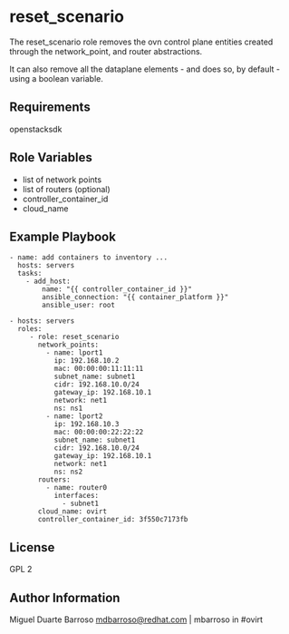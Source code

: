 reset_scenario
=========

The reset_scenario role removes the ovn control plane entities created through
the network_point, and router abstractions.

It can also remove all the dataplane elements - and does so, by default - using
a boolean variable.

Requirements
------------

openstacksdk

Role Variables
--------------

- list of network points
- list of routers (optional)
- controller_container_id
- cloud_name

Example Playbook
----------------

    - name: add containers to inventory ...
      hosts: servers
      tasks:
        - add_host:
            name: "{{ controller_container_id }}"
            ansible_connection: "{{ container_platform }}"
            ansible_user: root

    - hosts: servers
      roles:
         - role: reset_scenario
           network_points:
             - name: lport1
               ip: 192.168.10.2
               mac: 00:00:00:11:11:11
               subnet_name: subnet1
               cidr: 192.168.10.0/24
               gateway_ip: 192.168.10.1
               network: net1
               ns: ns1
             - name: lport2
               ip: 192.168.10.3
               mac: 00:00:00:22:22:22
               subnet_name: subnet1
               cidr: 192.168.10.0/24
               gateway_ip: 192.168.10.1
               network: net1
               ns: ns2
           routers:
             - name: router0
               interfaces:
                 - subnet1
           cloud_name: ovirt
           controller_container_id: 3f550c7173fb

License
-------

GPL 2

Author Information
------------------

Miguel Duarte Barroso <mdbarroso@redhat.com> | mbarroso in #ovirt
